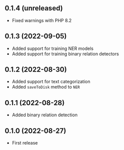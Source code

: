 ## 0.1.4 (unreleased)

- Fixed warnings with PHP 8.2

## 0.1.3 (2022-09-05)

- Added support for training NER models
- Added support for training binary relation detectors

## 0.1.2 (2022-08-30)

- Added support for text categorization
- Added `saveToDisk` method to `NER`

## 0.1.1 (2022-08-28)

- Added binary relation detection

## 0.1.0 (2022-08-27)

- First release
